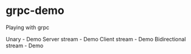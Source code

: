 # grpc-demo
Playing with grpc

Unary - Demo
Server stream - Demo
Client stream - Demo
Bidirectional stream - Demo
